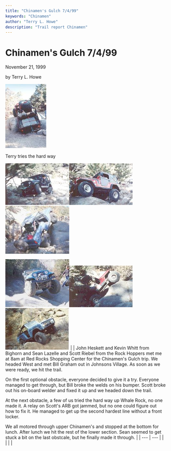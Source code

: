 ```yaml
---
title: "Chinamen's Gulch 7/4/99"
keywords: "Chinamen"
author: "Terry L. Howe"
description: "Trail report Chinamen"
---
```


# Chinamen's Gulch 7/4/99

November 21, 1999

by Terry L. Howe

![Terry gets verticle](cm10.jpg)

Terry tries the hard way

![Kevin working through the first ostacle](cm9.jpg)![Bill a bit off camber](cm8.jpg)![Sean on whale rock](ch16.jpg)

![Scott with no front locker](ch13.jpg)![Terry gets verticle](cm4.jpg)![Sean on the last ostacle](cm1.jpg)
|  | John Heskett and Kevin Whitt from Bighorn and Sean Lazelle and Scott Riebel
from the Rock Hoppers met me at 8am at Red Rocks Shopping Center for the
Chinamen's Gulch trip.  We headed West and met Bill Graham out in
Johnsons Village.  As soon as we were ready, we hit the trail.

On the first optional obstacle, everyone decided to give it a try.
Everyone managed to get through, but Bill broke the welds on his bumper.
Scott broke out his on-board welder and fixed it up and we headed down
the trail.

At the next obstacle, a few of us tried the hard way up Whale Rock, no one
made it.  A relay on Scott's ARB got jammed, but no one could figure out how
to fix it.  He managed to get up the second hardest line without a front
locker.

We all motored through upper Chinamen's and stopped at the bottom for lunch.
After lunch we hit the rest of the lower section.  Sean seemed to get stuck
a bit on the last obstcale, but he finally made it through. |
| --- | --- |
|  |  |  |
